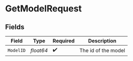 # GetModelRequest


## Fields

| Field               | Type                | Required            | Description         |
| ------------------- | ------------------- | ------------------- | ------------------- |
| `ModelID`           | *float64*           | :heavy_check_mark:  | The id of the model |